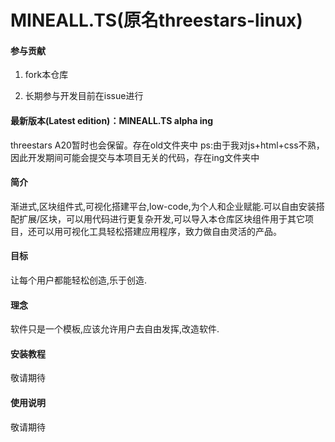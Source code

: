 # MINEALL.TS(原名threestars-linux)

#### 参与贡献

1. fork本仓库

2. 长期参与开发目前在issue进行

#### 最新版本(Latest edition)：MINEALL.TS alpha ing

threestars A20暂时也会保留。存在old文件夹中
ps:由于我对js+html+css不熟，因此开发期间可能会提交与本项目无关的代码，存在ing文件夹中

#### 简介
渐进式,区块组件式,可视化搭建平台,low-code,为个人和企业赋能.可以自由安装搭配扩展/区块，可以用代码进行更复杂开发,可以导入本仓库区块组件用于其它项目，还可以用可视化工具轻松搭建应用程序，致力做自由灵活的产品。

####  目标
让每个用户都能轻松创造,乐于创造.

#### 理念
软件只是一个模板,应该允许用户去自由发挥,改造软件.

#### 安装教程

敬请期待

#### 使用说明

敬请期待